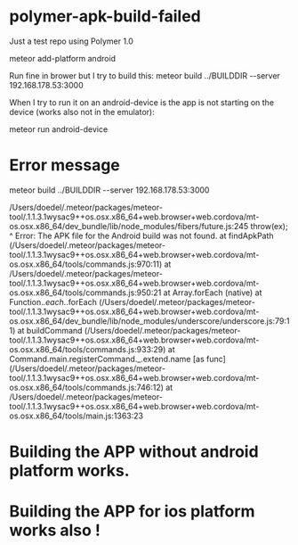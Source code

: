 # polymer-apk-build-failed

Just a test repo using Polymer 1.0

meteor add-platform android

Run fine in brower but I try to build this:
meteor build ../BUILDDIR --server 192.168.178.53:3000

When I try to run it on an android-device is the app is not starting on the device (works also not in the emulator):

meteor run android-device

# Error message
meteor build ../BUILDDIR --server 192.168.178.53:3000
                                              
/Users/doedel/.meteor/packages/meteor-tool/.1.1.3.1wysac9++os.osx.x86_64+web.browser+web.cordova/mt-os.osx.x86_64/dev_bundle/lib/node_modules/fibers/future.js:245
						throw(ex);
						      ^
Error: The APK file for the Android build was not found.
    at findApkPath (/Users/doedel/.meteor/packages/meteor-tool/.1.1.3.1wysac9++os.osx.x86_64+web.browser+web.cordova/mt-os.osx.x86_64/tools/commands.js:970:11)
    at /Users/doedel/.meteor/packages/meteor-tool/.1.1.3.1wysac9++os.osx.x86_64+web.browser+web.cordova/mt-os.osx.x86_64/tools/commands.js:950:21
    at Array.forEach (native)
    at Function._.each._.forEach (/Users/doedel/.meteor/packages/meteor-tool/.1.1.3.1wysac9++os.osx.x86_64+web.browser+web.cordova/mt-os.osx.x86_64/dev_bundle/lib/node_modules/underscore/underscore.js:79:11)
    at buildCommand (/Users/doedel/.meteor/packages/meteor-tool/.1.1.3.1wysac9++os.osx.x86_64+web.browser+web.cordova/mt-os.osx.x86_64/tools/commands.js:933:29)
    at Command.main.registerCommand._.extend.name [as func] (/Users/doedel/.meteor/packages/meteor-tool/.1.1.3.1wysac9++os.osx.x86_64+web.browser+web.cordova/mt-os.osx.x86_64/tools/commands.js:746:12)
    at /Users/doedel/.meteor/packages/meteor-tool/.1.1.3.1wysac9++os.osx.x86_64+web.browser+web.cordova/mt-os.osx.x86_64/tools/main.js:1363:23

# Building the APP without android platform works.

# Building the APP for ios platform works also !
